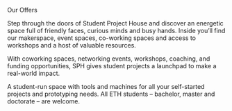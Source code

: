 Our Offers

Step through the doors of Student Project House and discover an energetic space full of friendly faces, curious minds and busy hands. Inside you’ll find our makerspace, event spaces, co-working spaces and access to workshops and a host of valuable resources.

With coworking spaces, networking events, workshops, coaching, and funding opportunities, SPH gives student projects a launchpad to make a real-world impact.

A student-run space with tools and machines for all your self-started projects and prototyping needs. All ETH students – bachelor, master and doctorate – are welcome.

